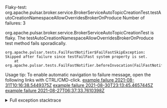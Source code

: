        
Flaky-test: org.apache.pulsar.broker.service.BrokerServiceAutoTopicCreationTest.testAutoCreationNamespaceAllowOverridesBrokerOnProduce
Number of failures: 3

org.apache.pulsar.broker.service.BrokerServiceAutoTopicCreationTest is flaky. The testAutoCreationNamespaceAllowOverridesBrokerOnProduce test method fails sporadically.

```
org.apache.pulsar.tests.FailFastNotifier$FailFastSkipException: Skipped after failure since testFailFast system property is set.
	at org.apache.pulsar.tests.FailFastNotifier.beforeInvocation(FailFastNotifier.java:88)

```

Usage tip: To enable automatic navigation to failure message, open the following links with CTRL/CMD-click.
[example failure 2021-08-31T10:16:38.5449375Z](https://github.com/apache/pulsar/runs/3471501156?check_suite_focus=true#step:10:1233)
[example failure 2021-08-30T23:13:45.4657445Z](https://github.com/apache/pulsar/runs/3467152431?check_suite_focus=true#step:9:489)
[example failure 2021-08-27T06:37:33.7610398Z](https://github.com/apache/pulsar/runs/3440411059?check_suite_focus=true#step:9:2411)


<details>
<summary>Full exception stacktrace</summary>
<code><pre>
org.apache.pulsar.tests.FailFastNotifier$FailFastSkipException: Skipped after failure since testFailFast system property is set.
	at org.apache.pulsar.tests.FailFastNotifier.beforeInvocation(FailFastNotifier.java:88)

</pre></code>
</details>

